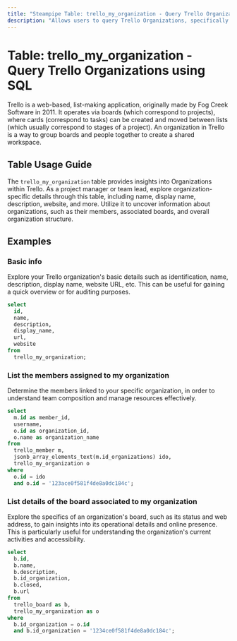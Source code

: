 ```yaml
---
title: "Steampipe Table: trello_my_organization - Query Trello Organizations using SQL"
description: "Allows users to query Trello Organizations, specifically providing details about organization's name, display name, description, website, and more."
---
```


# Table: trello_my_organization - Query Trello Organizations using SQL

Trello is a web-based, list-making application, originally made by Fog Creek Software in 2011. It operates via boards (which correspond to projects), where cards (correspond to tasks) can be created and moved between lists (which usually correspond to stages of a project). An organization in Trello is a way to group boards and people together to create a shared workspace.

## Table Usage Guide

The `trello_my_organization` table provides insights into Organizations within Trello. As a project manager or team lead, explore organization-specific details through this table, including name, display name, description, website, and more. Utilize it to uncover information about organizations, such as their members, associated boards, and overall organization structure.

## Examples

### Basic info
Explore your Trello organization's basic details such as identification, name, description, display name, website URL, etc. This can be useful for gaining a quick overview or for auditing purposes.

```sql
select
  id,
  name,
  description,
  display_name,
  url,
  website
from
  trello_my_organization;
```

### List the members assigned to my organization
Determine the members linked to your specific organization, in order to understand team composition and manage resources effectively.

```sql
select
  m.id as member_id,
  username,
  o.id as organization_id,
  o.name as organization_name
from
  trello_member m,
  jsonb_array_elements_text(m.id_organizations) ido,
  trello_my_organization o
where
  o.id = ido
  and o.id = '123ace0f581f4de8a0dc184c';
```

### List details of the board associated to my organization
Explore the specifics of an organization's board, such as its status and web address, to gain insights into its operational details and online presence. This is particularly useful for understanding the organization's current activities and accessibility.

```sql
select
  b.id,
  b.name,
  b.description,
  b.id_organization,
  b.closed,
  b.url
from
  trello_board as b,
  trello_my_organization as o
where
  b.id_organization = o.id
  and b.id_organization = '1234ce0f581f4de8a0dc184c';
```